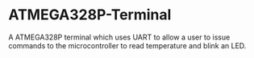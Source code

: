 # ATMEGA328P-Terminal
A ATMEGA328P terminal which uses UART to allow a user to issue commands to the microcontroller to read temperature and blink an LED.
